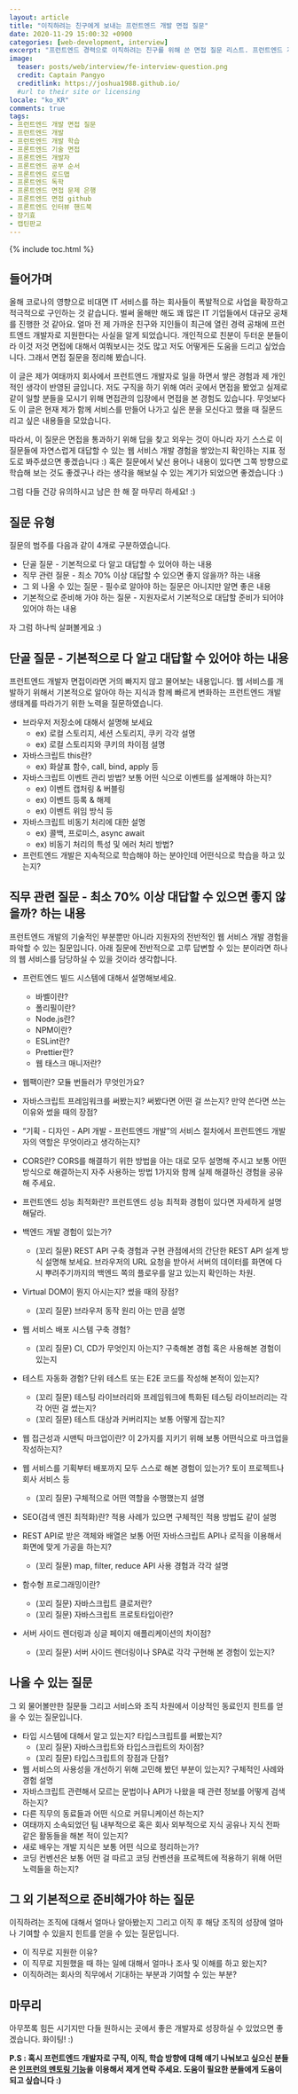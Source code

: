 ```yaml
---
layout: article
title: "이직하려는 친구에게 보내는 프런트엔드 개발 면접 질문"
date: 2020-11-29 15:00:32 +0900
categories: [web-development, interview]
excerpt: "프런트엔드 경력으로 이직하려는 친구를 위해 쓴 면접 질문 리스트. 프런트엔드 개발자 면접 질문"
image:
  teaser: posts/web/interview/fe-interview-question.png
  credit: Captain Pangyo
  creditlink: https://joshua1988.github.io/
  #url to their site or licensing
locale: "ko_KR"
comments: true
tags:
- 프런트엔드 개발 면접 질문
- 프런트엔드 개발
- 프런트엔드 개발 학습
- 프론트엔드 기술 면접
- 프론트엔드 개발자
- 프론트엔드 공부 순서
- 프론트엔드 로드맵
- 프론트엔드 독학
- 프론트엔드 면접 문제 은행
- 프론트엔드 면접 github
- 프론트엔드 인터뷰 핸드북
- 장기효
- 캡틴판교
---
```

{% include toc.html %}

## 들어가며

올해 코로나의 영향으로 비대면 IT 서비스를 하는 회사들이 폭발적으로 사업을 확장하고 적극적으로 구인하는 것 같습니다. 벌써 올해만 해도 꽤 많은 IT 기업들에서 대규모 공채를 진행한 것 같아요. 얼마 전 제 가까운 친구와 지인들이 최근에 열린 경력 공채에 프런트엔드 개발자로 지원한다는 사실을 알게 되었습니다. 개인적으로 친분이 두터운 분들이라 이것 저것 면접에 대해서 여쭤보시는 것도 많고 저도 어떻게든 도움을 드리고 싶었습니다. 그래서 면접 질문을 정리해 봤습니다.

이 글은 제가 여태까지 회사에서 프런트엔드 개발자로 일을 하면서 쌓은 경험과 제 개인적인 생각이 반영된 글입니다. 저도 구직을 하기 위해 여러 곳에서 면접을 봤었고 실제로 같이 일할 분들을 모시기 위해 면접관의 입장에서 면접을 본 경험도 있습니다. 무엇보다도 이 글은 현재 제가 함께 서비스를 만들어 나가고 싶은 분을 모신다고 했을 때 질문드리고 싶은 내용들을 모았습니다.

따라서, 이 질문은 면접을 통과하기 위해 답을 찾고 외우는 것이 아니라 자기 스스로 이 질문들에 자연스럽게 대답할 수 있는 웹 서비스 개발 경험을 쌓았는지 확인하는 지표 정도로 봐주셨으면 좋겠습니다 :) 혹은 질문에서 낯선 용어나 내용이 있다면 그쪽 방향으로 학습해 보는 것도 좋겠구나 라는 생각을 해보실 수 있는 계기가 되었으면 좋겠습니다 :)

그럼 다들 건강 유의하시고 남은 한 해 잘 마무리 하세요! :)

## 질문 유형

질문의 범주를 다음과 같이 4개로 구분하였습니다.

- 단골 질문 - 기본적으로 다 알고 대답할 수 있어야 하는 내용
- 직무 관련 질문 - 최소 70% 이상 대답할 수 있으면 좋지 않을까? 하는 내용
- 그 외 나올 수 있는 질문 - 필수로 알아야 하는 질문은 아니지만 알면 좋은 내용
- 기본적으로 준비해 가야 하는 질문 - 지원자로서 기본적으로 대답할 준비가 되어야 있어야 하는 내용

자 그럼 하나씩 살펴볼게요 :)

## 단골 질문 - 기본적으로 다 알고 대답할 수 있어야 하는 내용

프런트엔드 개발자 면접이라면 거의 빠지지 않고 물어보는 내용입니다. 웹 서비스를 개발하기 위해서 기본적으로 알아야 하는 지식과 함께 빠르게 변화하는 프런트엔드 개발 생태계를 따라가기 위한 노력을 질문하였습니다.

- 브라우저 저장소에 대해서 설명해 보세요
  - ex) 로컬 스토리지, 세션 스토리지, 쿠키 각각 설명
  - ex) 로컬 스토리지와 쿠키의 차이점 설명
- 자바스크립트 this란?
  - ex) 화살표 함수, call, bind, apply 등
- 자바스크립트 이벤트 관리 방법? 보통 어떤 식으로 이벤트를 설계해야 하는지?
  - ex) 이벤트 캡처링 & 버블링
  - ex) 이벤트 등록 & 해제
  - ex) 이벤트 위임 방식 등
- 자바스크립트 비동기 처리에 대한 설명
  - ex) 콜백, 프로미스, async await
  - ex) 비동기 처리의 특성 및 에러 처리 방법?
- 프런트엔드 개발은 지속적으로 학습해야 하는 분야인데 어떤식으로 학습을 하고 있는지?

## 직무 관련 질문 - 최소 70% 이상 대답할 수 있으면 좋지 않을까? 하는 내용

프런트엔드 개발의 기술적인 부분뿐만 아니라 지원자의 전반적인 웹 서비스 개발 경험을 파악할 수 있는 질문입니다. 아래 질문에 전반적으로 고루 답변할 수 있는 분이라면 하나의 웹 서비스를 담당하실 수 있을 것이라 생각합니다.

- 프런트엔드 빌드 시스템에 대해서 설명해보세요.
  - 바벨이란?
  - 폴리필이란?
  - Node.js란?
  - NPM이란?
  - ESLint란?
  - Prettier란?
  - 웹 태스크 매니저란?

- 웹팩이란? 모듈 번들러가 무엇인가요?
- 자바스크립트 프레임워크를 써봤는지? 써봤다면 어떤 걸 쓰는지? 만약 쓴다면 쓰는 이유와 썼을 때의 장점?
- “기획 - 디자인 - API 개발 - 프런트엔드 개발”의 서비스 절차에서 프런트엔드 개발자의 역할은 무엇이라고 생각하는지?
- CORS란? CORS를 해결하기 위한 방법을 아는 대로 모두 설명해 주시고 보통 어떤 방식으로 해결하는지 자주 사용하는 방법 1가지와 함께 실제 해결하신 경험을 공유해 주세요.
- 프런트엔드 성능 최적화란? 프런트엔드 성능 최적화 경험이 있다면 자세하게 설명해달라.
- 백엔드 개발 경험이 있는가?
  - (꼬리 질문) REST API 구축 경험과 구현 관점에서의 간단한 REST API 설계 방식 설명해 보세요. 브라우저의 URL 요청을 받아서 서버의 데이터를 화면에 다시 뿌려주기까지의 백엔드 쪽의 플로우를 알고 있는지 확인하는 차원.
- Virtual DOM이 뭔지 아시는지? 썼을 때의 장점?
  - (꼬리 질문) 브라우저 동작 원리 아는 만큼 설명
- 웹 서비스 배포 시스템 구축 경험?
  - (꼬리 질문) CI, CD가 무엇인지 아는지? 구축해본 경험 혹은 사용해본 경험이 있는지
- 테스트 자동화 경험? 단위 테스트 또는 E2E 코드를 작성해 본적이 있는지?
  - (꼬리 질문) 테스팅 라이브러리와 프레임워크에 특화된 테스팅 라이브러리는 각각 어떤 걸 썼는지?
  - (꼬리 질문) 테스트 대상과 커버리지는 보통 어떻게 잡는지?
- 웹 접근성과 시맨틱 마크업이란? 이 2가지를 지키기 위해 보통 어떤식으로 마크업을 작성하는지?
- 웹 서비스를 기획부터 배포까지 모두 스스로 해본 경험이 있는가? 토이 프로젝트나 회사 서비스 등
  - (꼬리 질문) 구체적으로 어떤 역할을 수행했는지 설명
- SEO(검색 엔진 최적화)란? 적용 사례가 있으면 구체적인 적용 방법도 같이 설명
- REST API로 받은 객체와 배열은 보통 어떤 자바스크립트 API나 로직을 이용해서 화면에 맞게 가공을 하는지?
  - (꼬리 질문) map, filter, reduce API 사용 경험과 각각 설명
- 함수형 프로그래밍이란?
  - (꼬리 질문) 자바스크립트 클로저란?
  - (꼬리 질문) 자바스크립트 프로토타입이란?
- 서버 사이드 렌더링과 싱글 페이지 애플리케이션의 차이점?
  - (꼬리 질문) 서버 사이드 렌더링이나 SPA로 각각 구현해 본 경험이 있는지?

## 나올 수 있는 질문

그 외 물어볼만한 질문들 그리고 서비스와 조직 차원에서 이상적인 동료인지 힌트를 얻을 수 있는 질문입니다.

- 타입 시스템에 대해서 알고 있는지? 타입스크립트를 써봤는지?
  - (꼬리 질문) 자바스크립트와 타입스크립트의 차이점?
  - (꼬리 질문) 타입스크립트의 장점과 단점?
- 웹 서비스의 사용성을 개선하기 위해 고민해 봤던 부분이 있는지? 구체적인 사례와 경험 설명
- 자바스크립트 관련해서 모르는 문법이나 API가 나왔을 때 관련 정보를 어떻게 검색하는지?
- 다른 직무의 동료들과 어떤 식으로 커뮤니케이션 하는지?
- 여태까지 소속되었던 팀 내부적으로 혹은 회사 외부적으로 지식 공유나 지식 전파 같은 활동들을 해본 적이 있는지?
- 새로 배우는 개발 지식은 보통 어떤 식으로 정리하는가?
- 코딩 컨벤션은 보통 어떤 걸 따르고 코딩 컨벤션을 프로젝트에 적용하기 위해 어떤 노력들을 하는지?

## 그 외 기본적으로 준비해가야 하는 질문

이직하려는 조직에 대해서 얼마나 알아봤는지 그리고 이직 후 해당 조직의 성장에 얼마나 기여할 수 있을지 힌트를 얻을 수 있는 질문입니다.

- 이 직무로 지원한 이유?
- 이 직무로 지원했을 때 하는 일에 대해서 얼마나 조사 및 이해를 하고 왔는지?
- 이직하려는 회사의 직무에서 기대하는 부분과 기여할 수 있는 부분?

## 마무리

아무쪼록 힘든 시기지만 다들 원하시는 곳에서 좋은 개발자로 성장하실 수 있었으면 좋겠습니다. 화이팅! :)

**P.S : 혹시 프런트엔드 개발자로 구직, 이직, 학습 방향에 대해 얘기 나눠보고 싶으신 분들은 [인프런의 멘토링 기능](https://www.inflearn.com/notices/98271)을 이용해서 제게 연락 주세요. 도움이 필요한 분들에게 도움이 되고 싶습니다 :)**